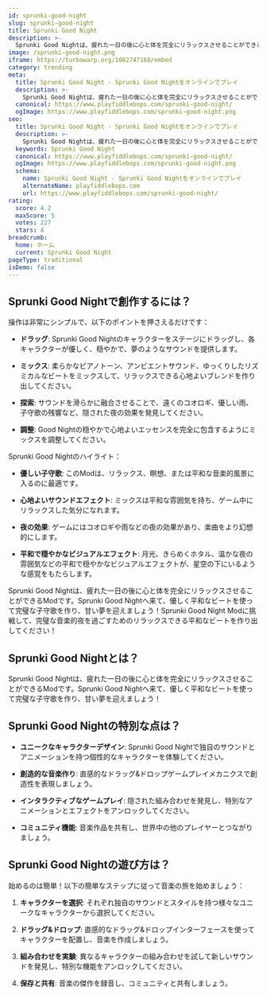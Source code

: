 ```yaml
---
id: sprunki-good-night
slug: sprunki-good-night
title: Sprunki Good Night
description: >-
  Sprunki Good Nightは、疲れた一日の後に心と体を完全にリラックスさせることができるModです。Sprunki Good Nightへ来て、優しく平和なビートを使って完璧な子守歌を作り、甘い夢を迎えましょう！
image: /sprunki-good-night.png
iframe: https://turbowarp.org/1082747168/embed
category: trending
meta:
  title: Sprunki Good Night - Sprunki Good Nightをオンラインでプレイ
  description: >-
    Sprunki Good Nightは、疲れた一日の後に心と体を完全にリラックスさせることができるModです。Sprunki Good Nightへ来て、優しく平和なビートを使って完璧な子守歌を作り、甘い夢を迎えましょう！
  canonical: https://www.playfiddlebops.com/sprunki-good-night/
  ogImage: https://www.playfiddlebops.com/sprunki-good-night.png
seo:
  title: Sprunki Good Night - Sprunki Good Nightをオンラインでプレイ
  description: >-
    Sprunki Good Nightは、疲れた一日の後に心と体を完全にリラックスさせることができるModです。Sprunki Good Nightへ来て、優しく平和なビートを使って完璧な子守歌を作り、甘い夢を迎えましょう！
  keywords: Sprunki Good Night
  canonical: https://www.playfiddlebops.com/sprunki-good-night/
  ogImage: https://www.playfiddlebops.com/sprunki-good-night.png
  schema:
    name: Sprunki Good Night - Sprunki Good Nightをオンラインでプレイ
    alternateName: playfiddlebops.com
    url: https://www.playfiddlebops.com/sprunki-good-night/
rating:
  score: 4.2
  maxScore: 5
  votes: 227
  stars: 4
breadcrumb:
  home: ホーム
  current: Sprunki Good Night
pageType: traditional
isDemo: false
---
```


## Sprunki Good Nightで創作するには？

操作は非常にシンプルで、以下のポイントを押さえるだけです：

- **ドラッグ**: Sprunki Good Nightのキャラクターをステージにドラッグし、各キャラクターが優しく、穏やかで、夢のようなサウンドを提供します。

- **ミックス**: 柔らかなピアノトーン、アンビエントサウンド、ゆっくりしたリズミカルなビートをミックスして、リラックスできる心地よいブレンドを作り出してください。

- **探索**: サウンドを滑らかに融合させることで、遠くのコオロギ、優しい雨、子守歌の残響など、隠された夜の効果を発見してください。

- **調整**: Good Nightの穏やかで心地よいエッセンスを完全に包含するようにミックスを調整してください。

Sprunki Good Nightのハイライト：

- **優しい子守歌**: このModは、リラックス、瞑想、または平和な音楽的風景に入るのに最適です。

- **心地よいサウンドエフェクト**: ミックスは平和な雰囲気を持ち、ゲーム中にリラックスした気分になれます。

- **夜の効果**: ゲームにはコオロギや雨などの夜の効果があり、楽曲をより幻想的にします。

- **平和で穏やかなビジュアルエフェクト**: 月光、きらめくホタル、温かな夜の雰囲気などの平和で穏やかなビジュアルエフェクトが、星空の下にいるような感覚をもたらします。

Sprunki Good Nightは、疲れた一日の後に心と体を完全にリラックスさせることができるModです。Sprunki Good Nightへ来て、優しく平和なビートを使って完璧な子守歌を作り、甘い夢を迎えましょう！Sprunki Good Night Modに挑戦して、完璧な音楽的夜を過ごすためのリラックスできる平和なビートを作り出してください！

## Sprunki Good Nightとは？

Sprunki Good Nightは、疲れた一日の後に心と体を完全にリラックスさせることができるModです。Sprunki Good Nightへ来て、優しく平和なビートを使って完璧な子守歌を作り、甘い夢を迎えましょう！

## Sprunki Good Nightの特別な点は？

- **ユニークなキャラクターデザイン**: Sprunki Good Nightで独自のサウンドとアニメーションを持つ個性的なキャラクターを体験してください。

- **創造的な音楽作り**: 直感的なドラッグ&ドロップゲームプレイメカニクスで創造性を表現しましょう。

- **インタラクティブなゲームプレイ**: 隠された組み合わせを発見し、特別なアニメーションとエフェクトをアンロックしてください。

- **コミュニティ機能**: 音楽作品を共有し、世界中の他のプレイヤーとつながりましょう。

## Sprunki Good Nightの遊び方は？

始めるのは簡単！以下の簡単なステップに従って音楽の旅を始めましょう：

1. **キャラクターを選択**: それぞれ独自のサウンドとスタイルを持つ様々なユニークなキャラクターから選択してください。

1. **ドラッグ&ドロップ**: 直感的なドラッグ&ドロップインターフェースを使ってキャラクターを配置し、音楽を作成しましょう。

1. **組み合わせを実験**: 異なるキャラクターの組み合わせを試して新しいサウンドを発見し、特別な機能をアンロックしてください。

1. **保存と共有**: 音楽の傑作を録音し、コミュニティと共有しましょう。